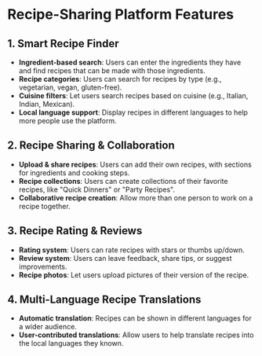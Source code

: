 # Recipe-Sharing Platform Features

## 1. Smart Recipe Finder

- **Ingredient-based search**: Users can enter the ingredients they have and find recipes that can be made with those ingredients.
- **Recipe categories**: Users can search for recipes by type (e.g., vegetarian, vegan, gluten-free).
- **Cuisine filters**: Let users search recipes based on cuisine (e.g., Italian, Indian, Mexican).
- **Local language support**: Display recipes in different languages to help more people use the platform.

## 2. Recipe Sharing & Collaboration

- **Upload & share recipes**: Users can add their own recipes, with sections for ingredients and cooking steps.
- **Recipe collections**: Users can create collections of their favorite recipes, like "Quick Dinners" or "Party Recipes".
- **Collaborative recipe creation**: Allow more than one person to work on a recipe together.

## 3. Recipe Rating & Reviews

- **Rating system**: Users can rate recipes with stars or thumbs up/down.
- **Review system**: Users can leave feedback, share tips, or suggest improvements.
- **Recipe photos**: Let users upload pictures of their version of the recipe.

## 4. Multi-Language Recipe Translations

- **Automatic translation**: Recipes can be shown in different languages for a wider audience.
- **User-contributed translations**: Allow users to help translate recipes into the local languages they known.
